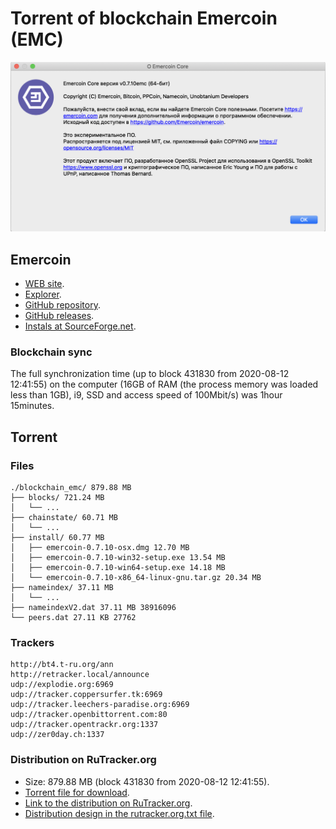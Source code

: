 # Torrent of blockchain Emercoin (EMC)
![Emercoin About screenshot](/assets/images/about.png)


## Emercoin
  - [WEB site](https://emercoin.com/).
  - [Explorer](https://explorer.emercoin.com/).
  - [GitHub repository](https://github.com/emercoin/emercoin).
  - [GitHub releases](https://github.com/emercoin/emercoin/releases).
  - [Instals at SourceForge.net](https://sourceforge.net/projects/emercoin/files/latest/download).


### Blockchain sync
The full synchronization time (up to block 431830 from 2020-08-12 12:41:55) on the computer (16GB of RAM (the process memory was loaded less than 1GB), i9, SSD and access speed of 100Mbit/s) was 1hour 15minutes.


## Torrent


### Files
```
./blockchain_emc/ 879.88 MB
├── blocks/ 721.24 MB
│   └── ...
├── chainstate/ 60.71 MB
│   └── ...
├── install/ 60.77 MB
│   ├── emercoin-0.7.10-osx.dmg 12.70 MB 
│   ├── emercoin-0.7.10-win32-setup.exe 13.54 MB
│   ├── emercoin-0.7.10-win64-setup.exe 14.18 MB
│   └── emercoin-0.7.10-x86_64-linux-gnu.tar.gz 20.34 MB
├── nameindex/ 37.11 MB
│   └── ...
├── nameindexV2.dat 37.11 MB 38916096
└── peers.dat 27.11 KB 27762
```


### Trackers
```
http://bt4.t-ru.org/ann
http://retracker.local/announce
udp://explodie.org:6969
udp://tracker.coppersurfer.tk:6969
udp://tracker.leechers-paradise.org:6969
udp://tracker.openbittorrent.com:80
udp://tracker.opentrackr.org:1337
udp://zer0day.ch:1337
```


### Distribution on RuTracker.org
  - Size: 879.88 MB (block 431830 from 2020-08-12 12:41:55).
  - [Torrent file for download](torrent/blockchain_emc.torrent).
  - [Link to the distribution on RuTracker.org](https://rutracker.net/forum/viewtopic.php?t=5929476).
  - [Distribution design in the rutracker.org.txt file](/rutracker.org.txt).
